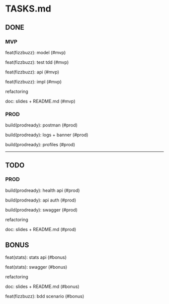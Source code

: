 TASKS.md
========

## DONE

### MVP

feat(fizzbuzz): model (#mvp)

feat(fizzbuzz): test tdd (#mvp)

feat(fizzbuzz): api (#mvp)

feat(fizzbuzz): impl (#mvp)

refactoring

doc: slides + README.md (#mvp)

### PROD

build(prodready): postman (#prod)

build(prodready): logs + banner (#prod)

build(prodready): profiles (#prod)

--- 

## TODO

### PROD


build(prodready): health api (#prod)

build(prodready): api auth (#prod)

build(prodready): swagger (#prod)

refactoring

doc: slides + README.md (#prod)

## BONUS

feat(stats): stats api (#bonus)

feat(stats): swagger (#bonus)

refactoring

doc: slides + README.md (#bonus)

feat(fizzbuzz): bdd scenario (#bonus)
